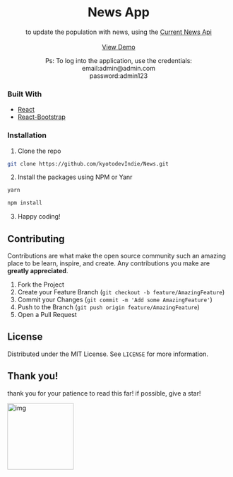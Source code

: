 
<h1 align="center">News App</h1>

  <p align="center">
   to update the population with news, using the <a href="https://currentsapi.services/en/docs/introduction">Current News Api</a>
    <br />
    <br />
    <a href="https://news-rho.vercel.app/">View Demo</a>
  </p>
  <p align="center">
    Ps: To log into the application, use the credentials: <br />
    email:admin@admin.com <br />
    password:admin123
  </p>
<!-- ABOUT THE PROJECT -->

### Built With

- [React](https://pt-br.reactjs.org/)
- [React-Bootstrap](https://react-bootstrap.netlify.app/getting-started/introduction/)

### Installation

1. Clone the repo

```sh
git clone https://github.com/kyotodevIndie/News.git
```

2. Install the packages using NPM or Yanr

```sh
yarn
```

```sh
npm install
```

3. Happy coding!

<!-- CONTRIBUTING -->

## Contributing

Contributions are what make the open source community such an amazing place to be learn, inspire, and create. Any contributions you make are **greatly appreciated**.

1. Fork the Project
2. Create your Feature Branch (`git checkout -b feature/AmazingFeature`)
3. Commit your Changes (`git commit -m 'Add some AmazingFeature'`)
4. Push to the Branch (`git push origin feature/AmazingFeature`)
5. Open a Pull Request

<!-- LICENSE -->

## License

Distributed under the MIT License. See `LICENSE` for more information.

## Thank you!

   <p> 
    thank you for your patience to read this far! if possible, give a star!
   </p> 
     <img src="https://lh3.googleusercontent.com/pw/ACtC-3f0oIHIN5_S0Z72L0b3XQSkL9or6r0pgoyhyugqOA02f8lv1MaYY4aucAd1jTGbWl8-4mPviLlDiIN7frgGYWldM3x45yfi7BxCkfMFUm7NnClHQRIRw5QLFco123lsR0Kyp-uFuDdD9ZBVnqwxTywp=s512-no?authuser=0" alt="img" width="150" height="150">


